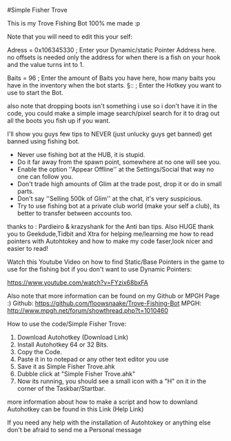 #Simple Fisher Trove

This is my Trove Fishing Bot 100% me made :p
 
Note that you will need to edit this your self:

Adress = 0x106345330 ; Enter your Dynamic/static Pointer Address here. no offsets is needed only the address for when there is a fish on your hook and the value turns int to 1.

Baits = 96 ; Enter the amount of Baits you have here, how many baits you have in the inventory when the bot starts.
§:: ; Enter the Hotkey you want to use to start the Bot.

also note that dropping boots isn't something i use so i don't have it in the code, you could make a simple image search/pixel search for it to drag out all the boots you fish up if you want.

I'll show you guys few tips to NEVER (just unlucky guys get banned) get banned using fishing bot.
- Never use fishing bot at the HUB, it is stupid.
- Do it far away from the spawn point, somewhere at no one will see you.
- Enable the option ''Appear Offline'' at the Settings/Social that way no one can follow you.
- Don't trade high amounts of Glim at the trade post, drop it or do in small parts.
- Don't say ''Selling 500k of Glim'' at the chat, it's very suspicious.
- Try to use fishing bot at a private club world (make your self a club), its better to transfer between accounts too.

thanks to : Pardieiro & krazyshank for the Anti ban tips.
Also HUGE thank you to Geekdude,Tidbit and Xtra for helping me/learning me how to read pointers with Autohtokey and how to make my code faser,look nicer and easier to read!

Watch this Youtube Video on how to find Static/Base Pointers in the game to use for the fishing bot if you don't want to use Dynamic Pointers:

https://www.youtube.com/watch?v=FYzix68bxFA

Also note that more information can be found on my Github or MPGH Page :)
Github: https://github.com/floowsnaake/Trove-Fishing-Bot
MPGH: http://www.mpgh.net/forum/showthread.php?t=1010460

How to use the code/Simple Fisher Trove:
1) Download Autohotkey (Download Link)
2) Install Autohotkey 64 or 32 Bits.
3) Copy the Code.
4) Paste it in to notepad or any other text editor you use
5) Save it as Simple Fisher Trove.ahk
6) Dubble click at "Simple Fisher Trove.ahk"
7) Now its running, you should see a small icon with a "H" on it in the corner of the Taskbar/Startbar.

more information about how to make a script and how to downland Autohotkey can be found in this Link (Help Link)

If you need any help with the installation of Autohtokey or anything else don't be afraid to send me a Personal message
